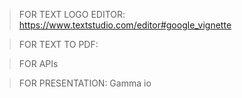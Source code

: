 
> FOR TEXT LOGO EDITOR:
 https://www.textstudio.com/editor#google_vignette

> FOR TEXT TO PDF:

> FOR APIs

> FOR PRESENTATION:
 Gamma io
